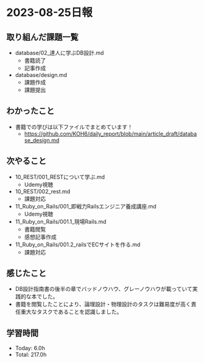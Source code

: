 # 2023-08-25日報

## 取り組んだ課題一覧
* database/02_達人に学ぶDB設計.md
  * 書籍読了
  * 記事作成
* database/design.md
  * 課題作成
  * 課題提出

## わかったこと
* 書籍での学びは以下ファイルでまとめています！
  * https://github.com/KOH6/daily_report/blob/main/article_draft/database_design.md

## 次やること
* 10_REST/001_RESTについて学ぶ.md
  * Udemy視聴
* 10_REST/002_rest.md
  * 課題対応
* 11_Ruby_on_Rails/001_即戦力Railsエンジニア養成講座.md
  * Udemy視聴
* 11_Ruby_on_Rails/001.1_現場Rails.md
  * 書籍閲覧
  * 感想記事作成
* 11_Ruby_on_Rails/001.2_railsでECサイトを作る.md
  * 課題対応

## 感じたこと
* DB設計指南書の後半の章でバッドノウハウ、グレーノウハウが載っていて実践的な本でした。
* 書籍を閲覧したことにより、論理設計・物理設計のタスクは難易度が高く責任重大なタスクであることを認識しました。

## 学習時間
* Today: 6.0h
* Total: 217.0h